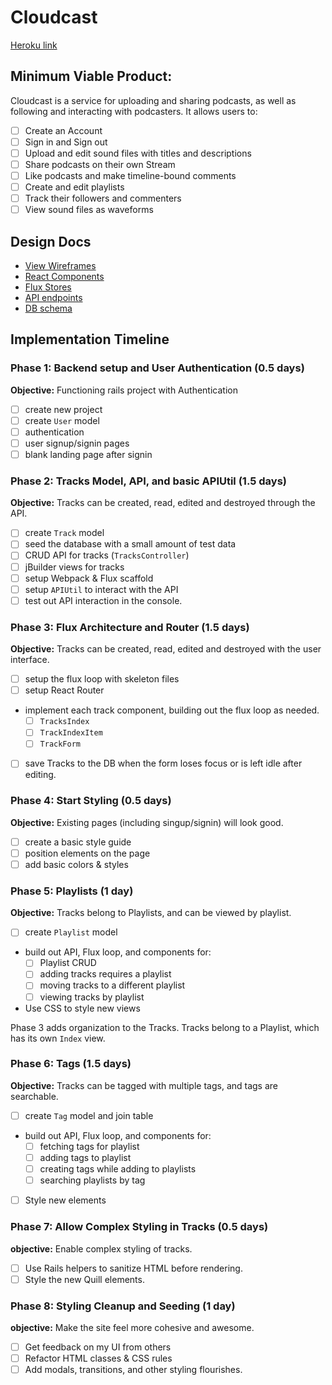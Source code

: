 # Cloudcast

[Heroku link][heroku]

[heroku]: http://www.herokuapp.com

## Minimum Viable Product:

Cloudcast is a service for uploading and sharing podcasts, as well as following and interacting with podcasters. It allows users to:

<!-- This is a Markdown checklist. Use it to keep track of your
progress. Put an x between the brackets for a checkmark: [x] -->

- [ ] Create an Account
- [ ] Sign in and Sign out
- [ ] Upload and edit sound files with titles and descriptions
- [ ] Share podcasts on their own Stream
- [ ] Like podcasts and make timeline-bound comments
- [ ] Create and edit playlists
- [ ] Track their followers and commenters
- [ ] View sound files as waveforms

## Design Docs
* [View Wireframes][views]
* [React Components][components]
* [Flux Stores][stores]
* [API endpoints][api-endpoints]
* [DB schema][schema]

[views]: ./docs/views.md
[components]: ./docs/components.md
[stores]: ./docs/stores.md
[api-endpoints]: ./docs/api-endpoints.md
[schema]: ./docs/schema.md

## Implementation Timeline

### Phase 1: Backend setup and User Authentication (0.5 days)

**Objective:** Functioning rails project with Authentication

- [ ] create new project
- [ ] create `User` model
- [ ] authentication
- [ ] user signup/signin pages
- [ ] blank landing page after signin

### Phase 2: Tracks Model, API, and basic APIUtil (1.5 days)

**Objective:** Tracks can be created, read, edited and destroyed through
the API.

- [ ] create `Track` model
- [ ] seed the database with a small amount of test data
- [ ] CRUD API for tracks (`TracksController`)
- [ ] jBuilder views for tracks
- [ ] setup Webpack & Flux scaffold
- [ ] setup `APIUtil` to interact with the API
- [ ] test out API interaction in the console.

### Phase 3: Flux Architecture and Router (1.5 days)

**Objective:** Tracks can be created, read, edited and destroyed with the
user interface.

- [ ] setup the flux loop with skeleton files
- [ ] setup React Router
- implement each track component, building out the flux loop as needed.
  - [ ] `TracksIndex`
  - [ ] `TrackIndexItem`
  - [ ] `TrackForm`
- [ ] save Tracks to the DB when the form loses focus or is left idle
  after editing.

### Phase 4: Start Styling (0.5 days)

**Objective:** Existing pages (including singup/signin) will look good.

- [ ] create a basic style guide
- [ ] position elements on the page
- [ ] add basic colors & styles

### Phase 5: Playlists (1 day)

**Objective:** Tracks belong to Playlists, and can be viewed by playlist.

- [ ] create `Playlist` model
- build out API, Flux loop, and components for:
  - [ ] Playlist CRUD
  - [ ] adding tracks requires a playlist
  - [ ] moving tracks to a different playlist
  - [ ] viewing tracks by playlist
- Use CSS to style new views

Phase 3 adds organization to the Tracks. Tracks belong to a Playlist,
which has its own `Index` view.

### Phase 6: Tags (1.5 days)

**Objective:** Tracks can be tagged with multiple tags, and tags are searchable.

- [ ] create `Tag` model and join table
- build out API, Flux loop, and components for:
  - [ ] fetching tags for playlist
  - [ ] adding tags to playlist
  - [ ] creating tags while adding to playlists
  - [ ] searching playlists by tag
- [ ] Style new elements

### Phase 7: Allow Complex Styling in Tracks (0.5 days)

**objective:** Enable complex styling of tracks.

- [ ] Use Rails helpers to sanitize HTML before rendering.
- [ ] Style the new Quill elements.

### Phase 8: Styling Cleanup and Seeding (1 day)

**objective:** Make the site feel more cohesive and awesome.

- [ ] Get feedback on my UI from others
- [ ] Refactor HTML classes & CSS rules
- [ ] Add modals, transitions, and other styling flourishes.

[phase-one]: ./docs/phases/phase1.md
[phase-two]: ./docs/phases/phase2.md
[phase-three]: ./docs/phases/phase3.md
[phase-four]: ./docs/phases/phase4.md
[phase-five]: ./docs/phases/phase5.md
